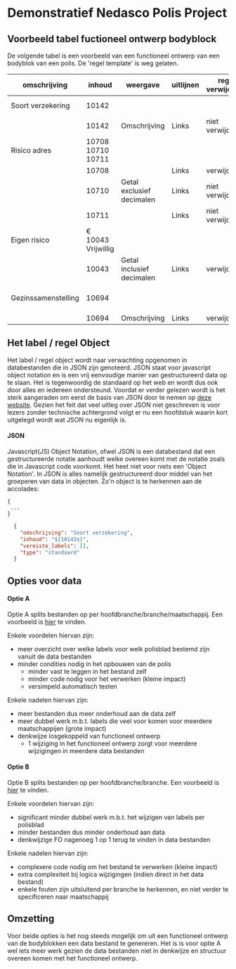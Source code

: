 # Demonstratief Nedasco Polis Project

## Voorbeeld tabel fuctioneel ontwerp bodyblock
De volgende tabel is een voorbeeld van een functioneel ontwerp van een bodyblok van een polis. De 'regel template' is
weg gelaten.

| omschrijving        | inhoud             | weergave                  | uitlijnen | regel verwijderen | regel template                                  | P311 | P368 | P375 |
|---------------------|--------------------|---------------------------|-----------|-------------------|-------------------------------------------------|------|------|------|
| Soort verzekering   | 10142              |                           |           |                   | 02 Soort verzekering         10142              | x    | x    | x    |
|                     | 10142              | Omschrijving              | Links     | niet verwijderen  |                                                 | x    | x    | x    |
| Risico adres        | 10708 10710 10711  |                           |           |                   | 03 Risico adres              10708 10710 10711  | x    | x    |      |
|                     | 10708              |                           | Links     | verwijderen       |                                                 | x    | x    |      |
|                     | 10710              | Getal exclusief decimalen | Links     | niet verwijderen  |                                                 | x    | x    |      |
|                     | 10711              |                           | Links     | niet verwijderen  |                                                 | x    | x    |      |
| Eigen risico        | € 10043 Vrijwillig |                           |           |                   | 10 Eigen risico              € 10043 Vrijwillig |      |      | x    |
|                     | 10043              | Getal inclusief decimalen | Links     | verwijderen       |                                                 |      |      | x    |
| Gezinssamenstelling | 10694              |                           |           |                   | 10 Gezinssamenstelling       10694              | x    |      |      |
|                     | 10694              | Omschrijving              | Links     | verwijderen       |                                                 | x    |      |      |

## Het label / regel Object
Het label / regel object wordt naar verwachting opgenomen in databestanden die in JSON zijn genoteerd. JSON staat voor
javascript object notation en is een vrij eenvoudige manier van gestructureerd data op te slaan. Het is tegenwoordig 
de standaard op het web en wordt dus ook door alles en iedereen ondersteund. Voordat er verder gelezen wordt is het
sterk aangeraden om eerst de basis van JSON door te nemen op [deze website](https://developers.squarespace.com/what-is-json).
Gezien het feit dat veel uitleg over JSON niet geschreven is voor lezers zonder technische achtergrond volgt er nu een
hoofdstuk waarin kort uitgelegd wordt wat JSON nu eigenlijk is.

#### JSON
Javascript(JS) Object Notation, ofwel JSON is een databestand dat een gestructureerde notatie aanhoudt welke overeen komt
met de notatie zoals die in Javascript code voorkomt. Het heet niet voor niets een 'Object Notation'. In JSON is alles 
namelijk gestructureerd door middel van het groeperen van data in objecten. Zo'n object is te herkennen aan de accolades:
```text
{
 ...
}
```


```json
  {
    "omschrijving": "Soort verzekering",
    "inhoud": "${10142o}",
    "vereiste_labels": [],
    "type": "standaard"
  }
```

## Opties voor data

#### Optie A
Optie A splits bestanden op per hoofdbranche/branche/maatschappij. Een voorbeeld is 
[hier](https://github.com/BSBVolmachten/nedasco-polis-demo/blob/main/src/b/05000/05011.json) te vinden.

Enkele voordelen hiervan zijn:
- meer overzicht over welke labels voor welk polisblad bestemd zijn vanuit de data bestanden
- minder condities nodig in het opbouwen van de polis
  - minder vast te leggen in het bestand zelf
  - minder code nodig voor het verwerken (kleine impact)
  - versimpeld automatisch testen

Enkele nadelen hiervan zijn:
- meer bestanden dus meer onderhoud aan de data zelf
- meer dubbel werk m.b.t. labels die veel voor komen voor meerdere maatschappijen (grote impact)
- denkwijze losgekoppeld van functioneel ontwerp
  - 1 wijziging in het functioneel ontwerp zorgt voor meerdere wijzigingen in meerdere data bestanden

#### Optie B
Optie B splits bestanden op per hoofdbranche/branche. Een voorbeeld is 
[hier](https://github.com/BSBVolmachten/nedasco-polis-demo/blob/main/src/b/05000/05011.json) te vinden.

Enkele voordelen hiervan zijn:
- significant minder dubbel werk m.b.t. het wijzigen van labels per polisblad
- minder bestanden dus minder onderhoud aan data
- denkwijzige FO nagenoeg 1 op 1 terug te vinden in data bestanden

Enkele nadelen hiervan zijn:
- complexere code nodig om het bestand te verwerken (kleine impact)
- extra complexiteit bij logica wijzigingen (indien direct in het data bestand)
- enkele fouten zijn uitsluitend per branche te herkennen, en niet verder te specificeren naar maatschappij


## Omzetting
Voor beide opties is het nog steeds mogelijk om uit een functioneel ontwerp van de bodyblokken een data bestand te
genereren. Het is is voor optie A wel iets meer werk gezien de data bestanden niet in denkwijze en structuur overeen 
komen met het functioneel ontwerp.
